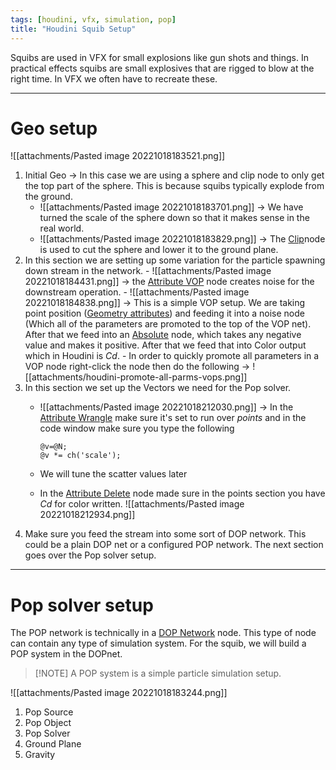 ```yaml
---
tags: [houdini, vfx, simulation, pop]
title: "Houdini Squib Setup"
---
```


Squibs are used in VFX for small explosions like gun shots and things. In practical effects squibs are small explosives that are rigged to blow at the right time. In VFX we often have to recreate these.


---
# Geo setup
![[attachments/Pasted image 20221018183521.png]]
1. Initial Geo -> In this case we are using a sphere and clip node to only get the top part of the sphere. This is because squibs typically explode from the ground.
	- ![[attachments/Pasted image 20221018183701.png]] -> We have turned the scale of the sphere down so that it makes sense in the real world.
	- ![[attachments/Pasted image 20221018183829.png]] -> The [Clip](https://www.sidefx.com/docs/houdini/nodes/sop/clip)node is used to cut the sphere and lower it to the ground plane.
2. In this section we are setting up some variation for the particle spawning down stream in the network.
		- ![[attachments/Pasted image 20221018184431.png]] -> the [Attribute VOP](https://www.sidefx.com/docs/houdini/nodes/sop/attribvop.html) node creates noise for the downstream operation.
		- ![[attachments/Pasted image 20221018184838.png]] -> This is a simple VOP setup. We are taking point position ([Geometry attributes](https://www.sidefx.com/docs/houdini/model/attributes.html)) and feeding it into a noise node (Which all of the parameters are promoted to the top of the VOP net). After that we feed into an [Absolute](https://www.sidefx.com/docs/houdini/nodes/vop/abs.html) node, which takes any negative value and makes it positive. After that we feed that into Color output which in Houdini is *Cd*.
			- In order to quickly promote all parameters in a VOP node right-click the node then do the following -> ![[attachments/houdini-promote-all-parms-vops.png]]
3. In this section we set up the Vectors we need for the Pop solver.
	- ![[attachments/Pasted image 20221018212030.png]] -> In the [Attribute Wrangle](https://www.sidefx.com/docs/houdini/nodes/sop/attribwrangle.html) make sure it's set to run over *points* and in the code window make sure you type the following
		```vex
		@v=@N;
		@v *= ch('scale');
		```
 
	- We will tune the scatter values later
	- In the [Attribute Delete](https://www.sidefx.com/docs/houdini/nodes/sop/attribdelete.html) node made sure in the points section you have *Cd* for color written. ![[attachments/Pasted image 20221018212934.png]]
4. Make sure you feed the stream into some sort of DOP network. This could be a plain DOP net or a configured POP network. The next section goes over the Pop solver setup.
---
# Pop solver setup

The POP network is technically in a [DOP Network](https://www.sidefx.com/docs/houdini/nodes/sop/dopnet.html) node. This type of node can contain any type of simulation system. For the squib, we will build a POP system in the DOPnet. 

>[!NOTE] A POP system is a simple particle simulation setup.


![[attachments/Pasted image 20221018183244.png]]
1. Pop Source
2. Pop Object
3. Pop Solver
4. Ground Plane
5. Gravity

